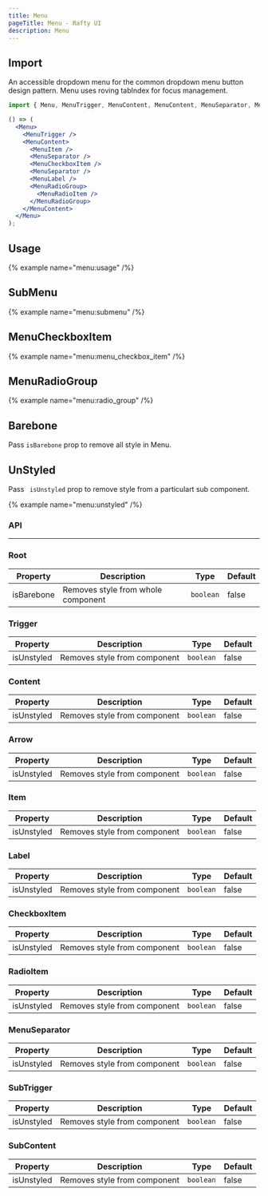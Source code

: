 ```yaml
---
title: Menu
pageTitle: Menu - Rafty UI
description: Menu
---
```


## Import

An accessible dropdown menu for the common dropdown menu button design pattern. Menu uses roving tabIndex for focus management.

```jsx
import { Menu, MenuTrigger, MenuContent, MenuContent, MenuSeparator, MenuRadioGroup, MenuLabel, MenuRadioItem } from "@rafty/ui";

() => (
  <Menu>
    <MenuTrigger />
    <MenuContent>
      <MenuItem />
      <MenuSeparator />
      <MenuCheckboxItem />
      <MenuSeparator />
      <MenuLabel />
      <MenuRadioGroup>
        <MenuRadioItem />
      </MenuRadioGroup>
    </MenuContent>
  </Menu>
);
```

## Usage

{% example name="menu:usage" /%}

## SubMenu

{% example name="menu:submenu" /%}

## MenuCheckboxItem

{% example name="menu:menu_checkbox_item" /%}

## MenuRadioGroup

{% example name="menu:radio_group" /%}

## Barebone

Pass `isBarebone` prop to remove all style in Menu.

## UnStyled

Pass ` isUnstyled` prop to remove style from a particulart sub component.

{% example name="menu:unstyled" /%}

### API

---

### Root

| Property   | Description                        | Type      | Default |
| ---------- | ---------------------------------- | --------- | ------- |
| isBarebone | Removes style from whole component | `boolean` | false   |

### Trigger

| Property   | Description                  | Type      | Default |
| ---------- | ---------------------------- | --------- | ------- |
| isUnstyled | Removes style from component | `boolean` | false   |

### Content

| Property   | Description                  | Type      | Default |
| ---------- | ---------------------------- | --------- | ------- |
| isUnstyled | Removes style from component | `boolean` | false   |

### Arrow

| Property   | Description                  | Type      | Default |
| ---------- | ---------------------------- | --------- | ------- |
| isUnstyled | Removes style from component | `boolean` | false   |

### Item

| Property   | Description                  | Type      | Default |
| ---------- | ---------------------------- | --------- | ------- |
| isUnstyled | Removes style from component | `boolean` | false   |

### Label

| Property   | Description                  | Type      | Default |
| ---------- | ---------------------------- | --------- | ------- |
| isUnstyled | Removes style from component | `boolean` | false   |

### CheckboxItem

| Property   | Description                  | Type      | Default |
| ---------- | ---------------------------- | --------- | ------- |
| isUnstyled | Removes style from component | `boolean` | false   |

### RadioItem

| Property   | Description                  | Type      | Default |
| ---------- | ---------------------------- | --------- | ------- |
| isUnstyled | Removes style from component | `boolean` | false   |

### MenuSeparator

| Property   | Description                  | Type      | Default |
| ---------- | ---------------------------- | --------- | ------- |
| isUnstyled | Removes style from component | `boolean` | false   |

### SubTrigger

| Property   | Description                  | Type      | Default |
| ---------- | ---------------------------- | --------- | ------- |
| isUnstyled | Removes style from component | `boolean` | false   |

### SubContent

| Property   | Description                  | Type      | Default |
| ---------- | ---------------------------- | --------- | ------- |
| isUnstyled | Removes style from component | `boolean` | false   |
